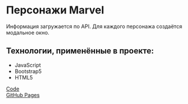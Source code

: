 # Персонажи Marvel

Информация загружается по API. 
Для каждого персонажа создаётся модальное окно.

## Технологии, применённые в проекте:

- JavaScript
- Bootstrap5
- HTML5

[Code](https://github.com/UglyGhoulChrist/marvel-js.git)  
[GitHub Pages](https://uglyghoulchrist.github.io/marvel-js/) 
